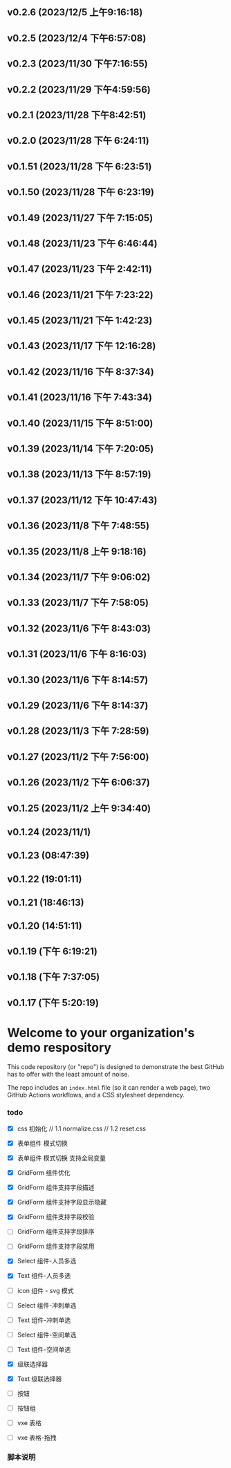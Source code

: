 ## v0.2.6 (2023/12/5 上午9:16:18)
## v0.2.5 (2023/12/4 下午6:57:08)
## v0.2.3 (2023/11/30 下午7:16:55)
## v0.2.2 (2023/11/29 下午4:59:56)
## v0.2.1 (2023/11/28 下午8:42:51)
## v0.2.0 (2023/11/28 下午 6:24:11)

## v0.1.51 (2023/11/28 下午 6:23:51)

## v0.1.50 (2023/11/28 下午 6:23:19)

## v0.1.49 (2023/11/27 下午 7:15:05)

## v0.1.48 (2023/11/23 下午 6:46:44)

## v0.1.47 (2023/11/23 下午 2:42:11)

## v0.1.46 (2023/11/21 下午 7:23:22)

## v0.1.45 (2023/11/21 下午 1:42:23)

## v0.1.43 (2023/11/17 下午 12:16:28)

## v0.1.42 (2023/11/16 下午 8:37:34)

## v0.1.41 (2023/11/16 下午 7:43:34)

## v0.1.40 (2023/11/15 下午 8:51:00)

## v0.1.39 (2023/11/14 下午 7:20:05)

## v0.1.38 (2023/11/13 下午 8:57:19)

## v0.1.37 (2023/11/12 下午 10:47:43)

## v0.1.36 (2023/11/8 下午 7:48:55)

## v0.1.35 (2023/11/8 上午 9:18:16)

## v0.1.34 (2023/11/7 下午 9:06:02)

## v0.1.33 (2023/11/7 下午 7:58:05)

## v0.1.32 (2023/11/6 下午 8:43:03)

## v0.1.31 (2023/11/6 下午 8:16:03)

## v0.1.30 (2023/11/6 下午 8:14:57)

## v0.1.29 (2023/11/6 下午 8:14:37)

## v0.1.28 (2023/11/3 下午 7:28:59)

## v0.1.27 (2023/11/2 下午 7:56:00)

## v0.1.26 (2023/11/2 下午 6:06:37)

## v0.1.25 (2023/11/2 上午 9:34:40)

## v0.1.24 (2023/11/1)

## v0.1.23 (08:47:39)

## v0.1.22 (19:01:11)

## v0.1.21 (18:46:13)

## v0.1.20 (14:51:11)

## v0.1.19 (下午 6:19:21)

## v0.1.18 (下午 7:37:05)

## v0.1.17 (下午 5:20:19)

# Welcome to your organization's demo respository

This code repository (or "repo") is designed to demonstrate the best GitHub has to offer with the least amount of noise.

The repo includes an `index.html` file (so it can render a web page), two GitHub Actions workflows, and a CSS stylesheet dependency.

### todo

- [x] css 初始化 // 1.1 normalize.css // 1.2 reset.css
- [x] 表单组件 模式切换
- [x] 表单组件 模式切换 支持全局变量
- [x] GridForm 组件优化
- [x] GridForm 组件支持字段描述
- [x] GridForm 组件支持字段显示隐藏
- [x] GridForm 组件支持字段校验
- [ ] GridForm 组件支持字段排序
- [ ] GridForm 组件支持字段禁用

- [x] Select 组件-人员多选
- [x] Text 组件-人员多选
- [ ] icon 组件 - svg 模式
- [ ] Select 组件-冲刺单选
- [ ] Text 组件-冲刺单选
- [ ] Select 组件-空间单选
- [ ] Text 组件-空间单选
- [x] 级联选择器
- [x] Text 级联选择器
- [ ] 按钮
- [ ] 按钮组
- [ ] vxe 表格
- [ ] vxe 表格-拖拽

### 脚本说明

 
